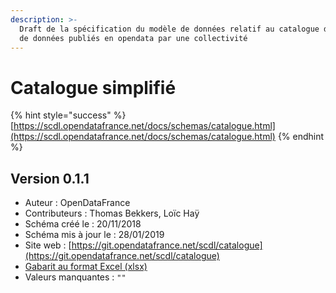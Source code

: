 ```yaml
---
description: >-
  Draft de la spécification du modèle de données relatif au catalogue des jeux
  de données publiés en opendata par une collectivité
---
```


# Catalogue simplifié

{% hint style="success" %}
[https://scdl.opendatafrance.net/docs/schemas/catalogue.html](https://scdl.opendatafrance.net/docs/schemas/catalogue.html)
{% endhint %}

## Version 0.1.1

* Auteur : OpenDataFrance
* Contributeurs : Thomas Bekkers, Loïc Haÿ
* Schéma créé le : 20/11/2018
* Schéma mis à jour le : 28/01/2019
* Site web : [https://git.opendatafrance.net/scdl/catalogue](https://git.opendatafrance.net/scdl/catalogue)
* [Gabarit au format Excel \(xlsx\)](https://scdl.opendatafrance.net/docs/templates/scdl-catalogue.xlsx)
* Valeurs manquantes : `""`

